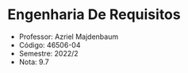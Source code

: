 # Engenharia De Requisitos
* Professor: Azriel Majdenbaum
* Código: 46506-04
* Semestre: 2022/2
* Nota: 9.7

